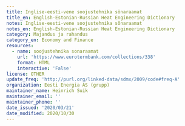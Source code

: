 ```yaml
---
title: Inglise-eesti-vene soojustehnika sõnaraamat
title_en: English-Estonian-Russian Heat Engineering Dictionary
notes: Inglise-eesti-vene soojustehnika sõnaraamat
notes_en: English-Estonian-Russian Heat Engineering Dictionary
category: Majandus ja rahandus
category_en: Economy and Finance
resources:
  - name: soojustehnika sonaraamat
    url: 'https://www.eurotermbank.com/collections/338'
    format: HTML
    interactive: 'False'
license: OTHER
update_freq: 'http://purl.org/linked-data/sdmx/2009/code#freq-A'
organization: Eesti Energia AS (grupp)
maintainer_name: Heinrich Suik
maintainer_email: ''
maintainer_phone: ''
date_issued: '2020/03/21'
date_modified: 2020/10/30
---
```

